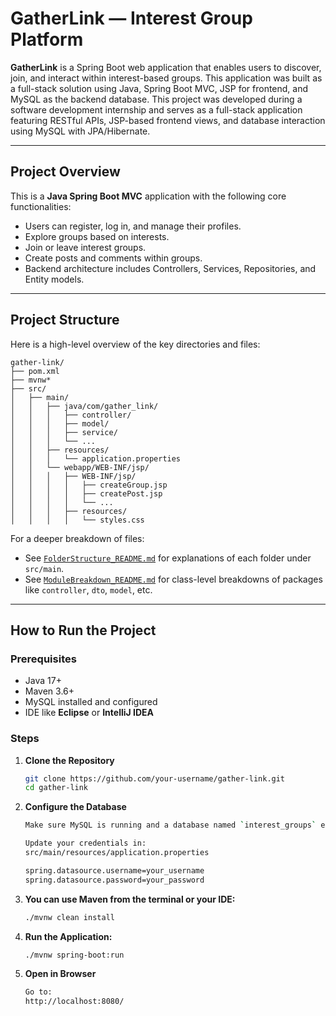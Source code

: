 # GatherLink — Interest Group Platform

**GatherLink** is a Spring Boot web application that enables users to discover, join, and interact within interest-based groups. This application was built as a full-stack solution using Java, Spring Boot MVC, JSP for frontend, and MySQL as the backend database. This project was developed during a software development internship and serves as a full-stack application featuring RESTful APIs, JSP-based frontend views, and database interaction using MySQL with JPA/Hibernate.

---

## Project Overview

This is a **Java Spring Boot MVC** application with the following core functionalities:

- Users can register, log in, and manage their profiles.
- Explore groups based on interests.
- Join or leave interest groups.
- Create posts and comments within groups.
- Backend architecture includes Controllers, Services, Repositories, and Entity models.

---

## Project Structure

Here is a high-level overview of the key directories and files:

```text
gather-link/
├── pom.xml
├── mvnw*
├── src/
│   ├── main/
│   │   ├── java/com/gather_link/
│   │   │   ├── controller/
│   │   │   ├── model/
│   │   │   ├── service/
│   │   │   └── ...
│   │   ├── resources/
│   │   │   └── application.properties
│   │   └── webapp/WEB-INF/jsp/
│   │   │   ├── WEB-INF/jsp/
│   │   │   │   ├── createGroup.jsp
│   │   │   │   ├── createPost.jsp
│   │   │   │   └── ...
│   │   │   ├── resources/
│   │   │   │   └── styles.css
```


For a deeper breakdown of files:

- See [`FolderStructure_README.md`](src/main/FolderStructure_README.md) for explanations of each folder under `src/main`.
- See [`ModuleBreakdown_README.md`](src/main/java/com/gather_link/ModuleBreakdown_README.md) for class-level breakdowns of packages like `controller`, `dto`, `model`, etc.

---

## How to Run the Project

### Prerequisites

- Java 17+
- Maven 3.6+
- MySQL installed and configured
- IDE like **Eclipse** or **IntelliJ IDEA**

### Steps

1. **Clone the Repository**
   ```bash
   git clone https://github.com/your-username/gather-link.git
   cd gather-link

2. **Configure the Database**
   ```bash
   Make sure MySQL is running and a database named `interest_groups` exists.

   Update your credentials in:
   src/main/resources/application.properties

   spring.datasource.username=your_username
   spring.datasource.password=your_password

4. **You can use Maven from the terminal or your IDE:**
   ```bash
   ./mvnw clean install

5. **Run the Application:**
   ```bash
   ./mvnw spring-boot:run

6. **Open in Browser**
   ```bash
   Go to:
   http://localhost:8080/
